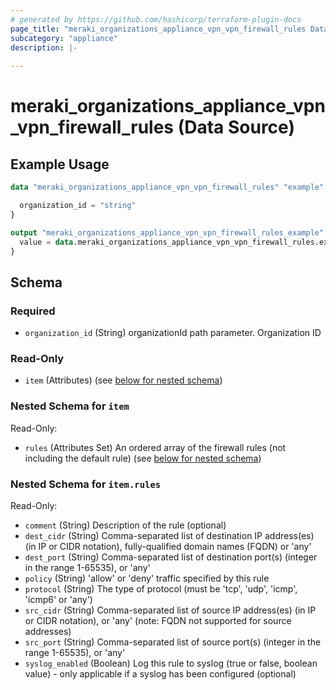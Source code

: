 ```yaml
---
# generated by https://github.com/hashicorp/terraform-plugin-docs
page_title: "meraki_organizations_appliance_vpn_vpn_firewall_rules Data Source - terraform-provider-meraki"
subcategory: "appliance"
description: |-
  
---
```


# meraki_organizations_appliance_vpn_vpn_firewall_rules (Data Source)



## Example Usage

```terraform
data "meraki_organizations_appliance_vpn_vpn_firewall_rules" "example" {

  organization_id = "string"
}

output "meraki_organizations_appliance_vpn_vpn_firewall_rules_example" {
  value = data.meraki_organizations_appliance_vpn_vpn_firewall_rules.example.item
}
```

<!-- schema generated by tfplugindocs -->
## Schema

### Required

- `organization_id` (String) organizationId path parameter. Organization ID

### Read-Only

- `item` (Attributes) (see [below for nested schema](#nestedatt--item))

<a id="nestedatt--item"></a>
### Nested Schema for `item`

Read-Only:

- `rules` (Attributes Set) An ordered array of the firewall rules (not including the default rule) (see [below for nested schema](#nestedatt--item--rules))

<a id="nestedatt--item--rules"></a>
### Nested Schema for `item.rules`

Read-Only:

- `comment` (String) Description of the rule (optional)
- `dest_cidr` (String) Comma-separated list of destination IP address(es) (in IP or CIDR notation), fully-qualified domain names (FQDN) or 'any'
- `dest_port` (String) Comma-separated list of destination port(s) (integer in the range 1-65535), or 'any'
- `policy` (String) 'allow' or 'deny' traffic specified by this rule
- `protocol` (String) The type of protocol (must be 'tcp', 'udp', 'icmp', 'icmp6' or 'any')
- `src_cidr` (String) Comma-separated list of source IP address(es) (in IP or CIDR notation), or 'any' (note: FQDN not supported for source addresses)
- `src_port` (String) Comma-separated list of source port(s) (integer in the range 1-65535), or 'any'
- `syslog_enabled` (Boolean) Log this rule to syslog (true or false, boolean value) - only applicable if a syslog has been configured (optional)
